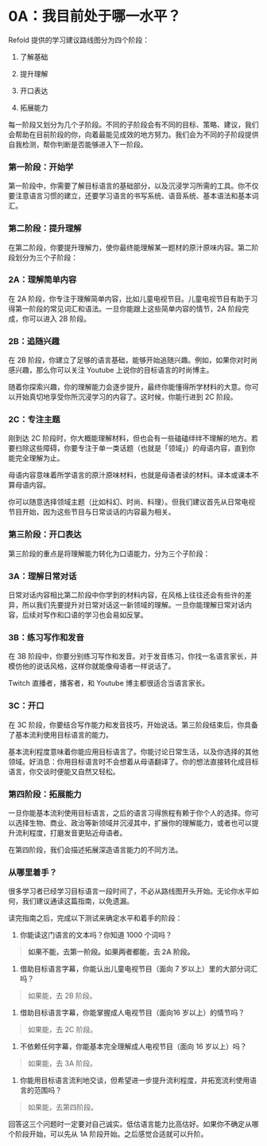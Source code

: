 # 0A：我目前处于哪一水平？

Refold 提供的学习建议路线图分为四个阶段：

1. 了解基础

2. 提升理解

3. 开口表达

4. 拓展能力

每一阶段又划分为几个子阶段。不同的子阶段会有不同的目标、策略、建议，我们会帮助在目前阶段的你，向着最能见成效的地方努力。我们会为不同的子阶段提供自我检测，帮你判断是否能够进入下一阶段。

### 第一阶段：开始学

第一阶段中，你需要了解目标语言的基础部分，以及沉浸学习所需的工具。你不仅要注意语言习惯的建立，还要学习语言的书写系统、语音系统、基本语法和基本词汇。

### 第二阶段：提升理解

在第二阶段，你要提升理解力，使你最终能理解某一题材的原汁原味内容。第二阶段划分为三个子阶段：

### 2A：理解简单内容

在 2A 阶段，你专注于理解简单内容，比如儿童电视节目。儿童电视节目有助于习得第一阶段的常见词汇和语法。一旦你能跟上这些简单内容的情节，2A 阶段完成，你可以进入 2B 阶段。

### 2B：追随兴趣

在 2B 阶段，你建立了足够的语言基础，能够开始追随兴趣。例如，如果你对时尚感兴趣，那么你可以关注 Youtube 上说你的目标语言的时尚博主。

随着你探索兴趣，你的理解能力会逐步提升，最终你能懂得所学材料的大意。你可以开始真切地享受你所沉浸学习的内容了。这时候，你能行进到 2C 阶段。

### 2C：专注主题

刚到达 2C 阶段时，你大概能理解材料，但也会有一些磕磕绊绊不理解的地方。若要扫除这些障碍，你要专注于单一类话题（也就是「领域」）的母语内容，直到你能完全理解为止。

母语内容意味着所学语言的原汁原味材料，也就是母语者读的材料。译本或课本不算母语内容。

你可以随意选择领域主题（比如科幻、时尚、料理）。但我们建议首先从日常电视节目开始，因为这些节目与日常谈话的内容最为相关。

### 第三阶段：开口表达

第三阶段的重点是将理解能力转化为口语能力，分为三个子阶段：

### 3A：理解日常对话

日常对话内容相比第二阶段中你学到的材料内容，在风格上往往还会有些许的差异，所以我们先要提升对日常对话这一新领域的理解。一旦你能理解日常对话内容，后续对写作和口语的学习也会易如反掌。

### 3B：练习写作和发音

在 3B 阶段中，你要分别练习写作和发音。对于发音练习，你找一名语言家长，并模仿他的说话风格，这样你就能像母语者一样说话了。

Twitch 直播者，播客者，和 Youtube 博主都很适合当语言家长。 

### 3C：开口

在 3C 阶段，你要结合写作能力和发音技巧，开始说话。第三阶段结束后，你具备了基本流利使用目标语言的能力。

基本流利程度意味着你能应用目标语言了。你能讨论日常生活，以及你选择的其他领域。好消息：你用目标语言时不会想着从母语翻译了。你的想法直接转化成目标语言，你交谈时便能又自然又轻松。

### 第四阶段：拓展能力

一旦你能基本流利使用目标语言，之后的语言习得旅程有赖于你个人的选择。你可以选择生物、商业、政治等新领域并沉浸其中，扩展你的理解能力，或者也可以提升流利程度，打磨发音更贴近母语者。

在第四阶段，我们会描述拓展深造语言能力的不同方法。

### 从哪里着手？

很多学习者已经学习目标语言一段时间了，不必从路线图开头开始。无论你水平如何，我们建议通读这篇指南，以免遗漏。

读完指南之后，完成以下测试来确定水平和着手的阶段：

1. 你能读这门语言的文本吗？你知道 1000 个词吗？

> **如果不能，去第一阶段。如果两者都能，去 2A 阶段。**

1. 借助目标语言字幕，你能认出儿童电视节目（面向 7 岁以上）里的大部分词汇吗？

> 如果能，去 2B 阶段。

1. 借助目标语言字幕，你能掌握成人电视节目（面向16 岁以上）的情节吗？

> 如果能，去 2C 阶段。

1. 不依赖任何字幕，你能基本完全理解成人电视节目（面向 16 岁以上）吗？

> 如果能，去 3A 阶段。

1. 你能用目标语言流利地交谈，但希望进一步提升流利程度，并拓宽流利使用语言的范围吗？

> 如果能，去第四阶段。

回答这三个问题时一定要对自己诚实。低估语言能力比高估好。如果你不确定从哪个阶段开始，可以先从 1A  阶段开始。之后感觉合适就可以升阶。 